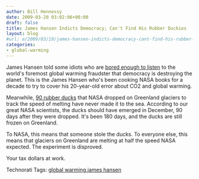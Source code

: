 ```yaml
---
author: Bill Hennessy
date: 2009-03-20 03:02:06+00:00
draft: false
title: James Hansen Indicts Democracy; Can't Find His Rubber Duckies
layout: blog
#url: e/2009/03/19/james-hansen-indicts-democracy-cant-find-his-rubber-duckies/
categories:
- global-warming
---
```


James Hansen told some idiots who are [bored enough to listen](https://www.guardian.co.uk/science/2009/mar/18/nasa-climate-change-james-hansen) to the world's foremost global warming fraudster that democracy is destroying the planet. This is the James Hansen who's been cooking NASA books for a decade to try to cover his 20-year-old error about CO2 and global warming.

Meanwhile, [90 rubber ducks](https://blogs.smithsonianmag.com/science/2008/12/23/missing-arctic-rubber-duckies/) that NASA dropped on Greenland glaciers to track the speed of melting have never made it to the sea. According to our great NASA scientists, the ducks should have emerged in December, 90 days after they were dropped. It's been 180 days, and the ducks are still frozen on Greenland.

To NASA, this means that someone stole the ducks. To everyone else, this means that glaciers on Greenland are melting at half the speed NASA expected. The experiment is disproved.

Your tax dollars at work. 

Technorati Tags: [global warming](https://technorati.com/tags/global%20warming),[james hansen](https://technorati.com/tags/james%20hansen)
